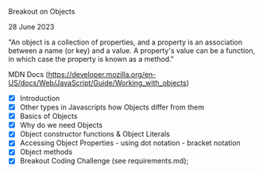 Breakout on Objects

28 June 2023

"An object is a collection of properties, and a property is an association between a name (or key) and a value. A property's value can be a function, in which case the property is known as a method."

MDN Docs (https://developer.mozilla.org/en-US/docs/Web/JavaScript/Guide/Working_with_objects)

- [x] Introduction
- [x] Other types in Javascripts how Objects differ from them
- [x] Basics of Objects
- [x] Why do we need Objects
- [x] Object constructor functions & Object Literals
- [x] Accessing Object Properties - using dot notation - bracket notation
- [x] Object methods
- [x] Breakout Coding Challenge
      (see requirements.md);
